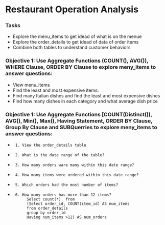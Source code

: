 # Restaurant Operation Analysis
### Tasks
- Explore the menu_items to get idead of what is on the menue
- Explore the order_details to get idead of data of order items
- Combine both tables to understand customer behaviors

### Objective 1: Use Aggregate Functions (COUNT(), AVG()), WHERE Clause, ORDER BY Clause to explore meny_items to answer questions:
- View menu_items
- Find the least and most expensive items:
- Find many Italian dishes and find the least and most expensive dishes
- Find how many dishes in each category and what average dish price

###  Objective 1: Use Aggregate Functions [COUNT(Distinct()), AVG(), Min(), Max(), Having Statement, ORDER BY Clause, Group By Clause and SUBQuerries to explore meny_items to answer questions:
-      1. View the order_details table
-      2. What is the date range of the table?
-      3. How many orders ware many within this date range?
-      4. How many items were ordered within this date range?
-      5. Which orders had the most number of items?
-      6. How many orders has more than 12 items?
            Select count(*)  from
            (Select order_id, COUNT(item_id) AS num_items
            from order_details
            group by order_id
            Having num_items >12) AS num_orders
